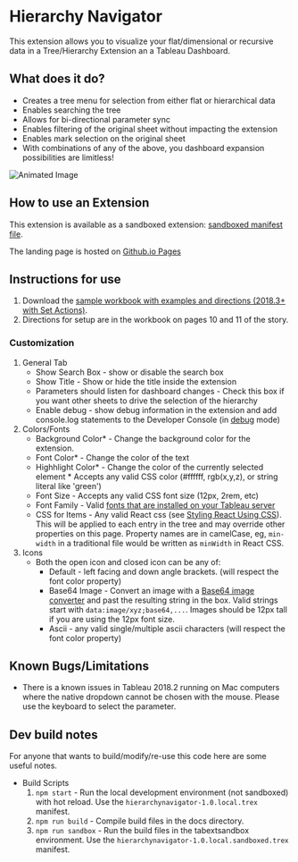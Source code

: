 # Hierarchy Navigator
This extension allows you to visualize your flat/dimensional or recursive data in a Tree/Hierarchy Extension an a Tableau Dashboard. 

## What does it do?
* Creates a tree menu for selection from either flat or hierarchical data
* Enables searching the tree
* Allows for bi-directional parameter sync
* Enables filtering of the original sheet without impacting the extension
* Enables mark selection on the original sheet
* With combinations of any of the above, you dashboard expansion possibilities are limitless!

![Animated Image](/src/images/AnimatedSample.gif)

## How to use an Extension
This extension is available as a sandboxed extension: [sandboxed manifest file](https://tableau.github.io/extension-hierarchy-navigator-sandboxed/hierarchynavigator-1.0.sandboxed.trex).  

The landing page is hosted on <a href="https://tableau.github.io/extension-hierarchy-navigator-sandboxed">Github.io Pages</a>

## Instructions for use

1. Download the [sample workbook with examples and directions (2018.3+ with Set Actions)](https://tableau.github.io/extension-hierarchy-navigator-sandboxed/Hierarchy%20Navigator%20Extension%20v2.twbx).
2. Directions for setup are in the workbook on pages 10 and 11 of the story.

### Customization

1. General Tab
   * Show Search Box - show or disable the search box
   * Show Title - Show or hide the title inside the extension
   * Parameters should listen for dashboard changes - Check this box if you want other sheets to drive the selection of the hierarchy
   * Enable debug - show debug information in the extension and add console.log statements to the Developer Console (in [debug](https://tableau.github.io/extensions-api/docs/trex_debugging.html) mode)
2. Colors/Fonts
   * Background Color* - Change the background color for the extension.  
   * Font Color* - Change the color of the text
   * Highhlight Color* - Change the color of the currently selected element
      \* Accepts any valid CSS color (#ffffff, rgb(x,y,z), or string literal like 'green')
   * Font Size - Accepts any valid CSS font size (12px, 2rem, etc)
   * Font Family - Valid [fonts that are installed on your Tableau server](https://help.tableau.com/current/server/en-us/customize_fonts.htm)
   * CSS for Items - Any valid React css (see [Styling React Using CSS](https://www.w3schools.com/react/react_css.asp)).  This will be applied to each entry in the tree and may override other properties on this page.  Property names are in camelCase, eg, `min-width` in a traditional file would be written as `minWidth` in React CSS.
3. Icons
   * Both the open icon and closed icon can be any of:
      * Default - left facing and down angle brackets. (will respect the font color property)
      * Base64 Image - Convert an image with a [Base64 image converter](https://www.base64-image.de/) and past the resulting string in the box.  Valid strings start with `data:image/xyz;base64,...`.  Images should be 12px tall if you are using the 12px font size.
      * Ascii - any valid single/multiple ascii characters (will respect the font color property)



## Known Bugs/Limitations
* There is a known issues in Tableau 2018.2 running on Mac computers where the native dropdown cannot be chosen with the mouse.  Please use the keyboard to select the parameter.

## Dev build notes
For anyone that wants to build/modify/re-use this code here are some useful notes.
* Build Scripts
   1.  `npm start` - Run the local development environment (not sandboxed) with hot reload.  Use the `hierarchynavigator-1.0.local.trex` manifest.
   1.  `npm run build` - Compile build files in the docs directory.
   1.  `npm run sandbox` - Run the build files in the tabextsandbox environment. Use the `hierarchynavigator-1.0.local.sandboxed.trex` manifest.
